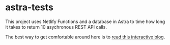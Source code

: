 # astra-tests
This project uses Netlify Functions and a database in Astra to time how long it takes to return 10 asychronous REST API calls. 

The best way to get comfortable around here is to [read this interactive blog](https://astra-tests.netlify.app/).